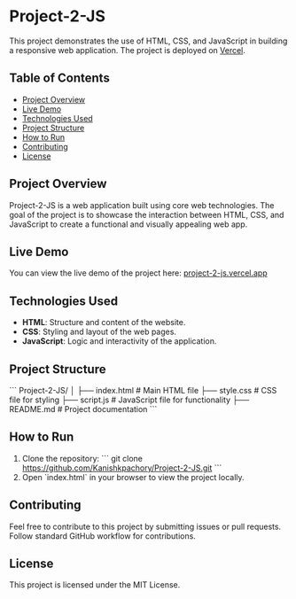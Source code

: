 # Project-2-JS

This project demonstrates the use of HTML, CSS, and JavaScript in building a responsive web application. The project is deployed on [Vercel](https://project-2-js.vercel.app).

## Table of Contents
- [Project Overview](#project-overview)
- [Live Demo](#live-demo)
- [Technologies Used](#technologies-used)
- [Project Structure](#project-structure)
- [How to Run](#how-to-run)
- [Contributing](#contributing)
- [License](#license)

## Project Overview
Project-2-JS is a web application built using core web technologies. The goal of the project is to showcase the interaction between HTML, CSS, and JavaScript to create a functional and visually appealing web app.

## Live Demo
You can view the live demo of the project here: [project-2-js.vercel.app](https://project-2-js.vercel.app)

## Technologies Used
- **HTML**: Structure and content of the website.
- **CSS**: Styling and layout of the web pages.
- **JavaScript**: Logic and interactivity of the application.

## Project Structure
\`\`\`
Project-2-JS/
│
├── index.html        # Main HTML file
├── style.css         # CSS file for styling
├── script.js         # JavaScript file for functionality
├── README.md         # Project documentation
\`\`\`

## How to Run
1. Clone the repository:
   \`\`\`
   git clone https://github.com/Kanishkpachory/Project-2-JS.git
   \`\`\`
2. Open \`index.html\` in your browser to view the project locally.

## Contributing
Feel free to contribute to this project by submitting issues or pull requests. Follow standard GitHub workflow for contributions.

## License
This project is licensed under the MIT License.
